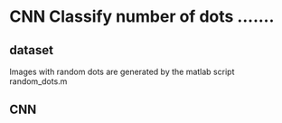 # CNN Classify number of dots .......

## dataset
Images with random dots are generated by the matlab script random_dots.m

## CNN
